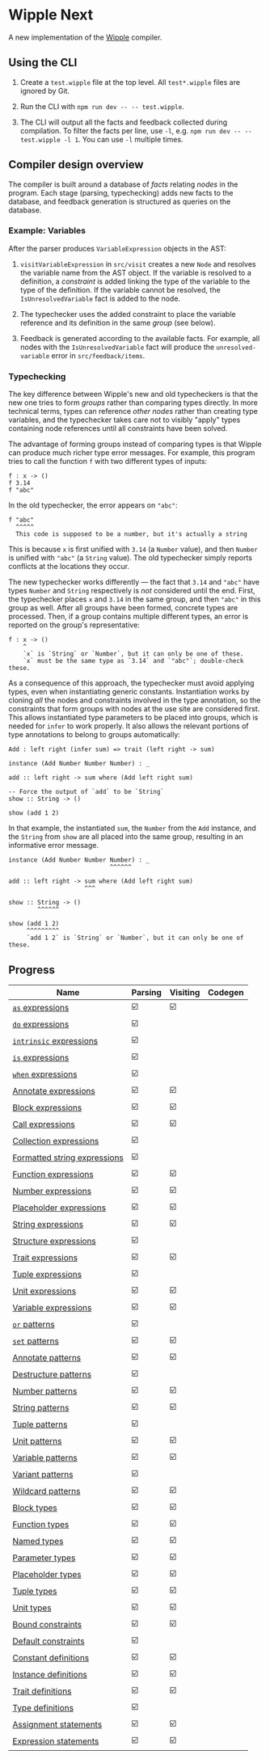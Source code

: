 # Wipple Next

A new implementation of the [Wipple](https://github.com/wipplelang/wipple) compiler.

## Using the CLI

1.  Create a `test.wipple` file at the top level. All `test*.wipple` files are ignored by Git.

2.  Run the CLI with `npm run dev -- -- test.wipple`.

3.  The CLI will output all the facts and feedback collected during compilation. To filter the facts per line, use `-l`, e.g. `npm run dev -- -- test.wipple -l 1`. You can use `-l` multiple times.

## Compiler design overview

The compiler is built around a database of _facts_ relating _nodes_ in the program. Each stage (parsing, typechecking) adds new facts to the database, and feedback generation is structured as queries on the database.

### Example: Variables

After the parser produces `VariableExpression` objects in the AST:

1.  `visitVariableExpression` in `src/visit` creates a new `Node` and resolves the variable name from the AST object. If the variable is resolved to a definition, a _constraint_ is added linking the type of the variable to the type of the definition. If the variable cannot be resolved, the `IsUnresolvedVariable` fact is added to the node.

2.  The typechecker uses the added constraint to place the variable reference and its definition in the same _group_ (see below).

3.  Feedback is generated according to the available facts. For example, all nodes with the `IsUnresolvedVariable` fact will produce the `unresolved-variable` error in `src/feedback/items`.

### Typechecking

The key difference between Wipple's new and old typecheckers is that the new one tries to form _groups_ rather than comparing types directly. In more technical terms, types can reference _other nodes_ rather than creating type variables, and the typechecker takes care not to visibly "apply" types containing node references until all constraints have been solved.

The advantage of forming groups instead of comparing types is that Wipple can produce much richer type error messages. For example, this program tries to call the function `f` with two different types of inputs:

```wipple
f : x -> ()
f 3.14
f "abc"
```

In the old typechecker, the error appears on `"abc"`:

```
f "abc"
  ^^^^^
  This code is supposed to be a number, but it's actually a string
```

This is because `x` is first unified with `3.14` (a `Number` value), and then `Number` is unified with `"abc"` (a `String` value). The old typechecker simply reports conflicts at the locations they occur.

The new typechecker works differently — the fact that `3.14` and `"abc"` have types `Number` and `String` respectively is _not_ considered until the end. First, the typechecker places `x` and `3.14` in the same group, and then `"abc"` in this group as well. After all groups have been formed, concrete types are processed. Then, if a group contains multiple different types, an error is reported on the group's representative:

```
f : x -> ()
    ^
    `x` is `String` or `Number`, but it can only be one of these.
    `x` must be the same type as `3.14` and `"abc"`; double-check these.
```

As a consequence of this approach, the typechecker must avoid applying types, even when instantiating generic constants. Instantiation works by cloning _all_ the nodes and constraints involved in the type annotation, so the constraints that form groups with nodes at the use site are considered first. This allows instantiated type parameters to be placed into groups, which is needed for `infer` to work properly. It also allows the relevant portions of type annotations to belong to groups automatically:

```
Add : left right (infer sum) => trait (left right -> sum)

instance (Add Number Number Number) : _

add :: left right -> sum where (Add left right sum)

-- Force the output of `add` to be `String`
show :: String -> ()

show (add 1 2)
```

In that example, the instantiated `sum`, the `Number` from the `Add` instance, and the `String` from `show` are all placed into the same group, resulting in an informative error message.

```
instance (Add Number Number Number) : _
                            ^^^^^^

add :: left right -> sum where (Add left right sum)
                     ^^^

show :: String -> ()
        ^^^^^^

show (add 1 2)
     ^^^^^^^^^
     `add 1 2` is `String` or `Number`, but it can only be one of these.
```

## Progress

| Name                                                                          | Parsing | Visiting | Codegen |
| ----------------------------------------------------------------------------- | ------- | -------- | ------- |
| [`as` expressions](docs/Language.md#as-expressions)                           | ☑️      | ☑️       |         |
| [`do` expressions](docs/Language.md#do-expressions)                           | ☑️      |          |         |
| [`intrinsic` expressions](docs/Language.md#intrinsic-expressions)             | ☑️      |          |         |
| [`is` expressions](docs/Language.md#is-expressions)                           | ☑️      |          |         |
| [`when` expressions](docs/Language.md#when-expressions)                       | ☑️      |          |         |
| [Annotate expressions](docs/Language.md#annotate-expressions)                 | ☑️      | ☑️       |         |
| [Block expressions](docs/Language.md#block-expressions)                       | ☑️      | ☑️       |         |
| [Call expressions](docs/Language.md#call-expressions)                         | ☑️      | ☑️       |         |
| [Collection expressions](docs/Language.md#collection-expressions)             | ☑️      |          |         |
| [Formatted string expressions](docs/Language.md#formatted-string-expressions) | ☑️      |          |         |
| [Function expressions](docs/Language.md#function-expressions)                 | ☑️      | ☑️       |         |
| [Number expressions](docs/Language.md#number-expressions)                     | ☑️      | ☑️       |         |
| [Placeholder expressions](docs/Language.md#placeholder-expressions)           | ☑️      | ☑️       |         |
| [String expressions](docs/Language.md#string-expressions)                     | ☑️      | ☑️       |         |
| [Structure expressions](docs/Language.md#structure-expressions)               | ☑️      |          |         |
| [Trait expressions](docs/Language.md#trait-expressions)                       | ☑️      | ☑️       |         |
| [Tuple expressions](docs/Language.md#tuple-expressions)                       | ☑️      |          |         |
| [Unit expressions](docs/Language.md#unit-expressions)                         | ☑️      | ☑️       |         |
| [Variable expressions](docs/Language.md#variable-expressions)                 | ☑️      | ☑️       |         |
| [`or` patterns](docs/Language.md#or-patterns)                                 | ☑️      |          |         |
| [`set` patterns](docs/Language.md#set-patterns)                               | ☑️      | ☑️       |         |
| [Annotate patterns](docs/Language.md#annotate-patterns)                       | ☑️      | ☑️       |         |
| [Destructure patterns](docs/Language.md#destructure-patterns)                 | ☑️      |          |         |
| [Number patterns](docs/Language.md#number-patterns)                           | ☑️      | ☑️       |         |
| [String patterns](docs/Language.md#string-patterns)                           | ☑️      | ☑️       |         |
| [Tuple patterns](docs/Language.md#tuple-patterns)                             | ☑️      |          |         |
| [Unit patterns](docs/Language.md#unit-patterns)                               | ☑️      | ☑️       |         |
| [Variable patterns](docs/Language.md#variable-patterns)                       | ☑️      | ☑️       |         |
| [Variant patterns](docs/Language.md#variant-patterns)                         | ☑️      |          |         |
| [Wildcard patterns](docs/Language.md#wildcard-patterns)                       | ☑️      | ☑️       |         |
| [Block types](docs/Language.md#block-types)                                   | ☑️      | ☑️       |         |
| [Function types](docs/Language.md#function-types)                             | ☑️      | ☑️       |         |
| [Named types](docs/Language.md#named-types)                                   | ☑️      | ☑️       |         |
| [Parameter types](docs/Language.md#parameter-types)                           | ☑️      | ☑️       |         |
| [Placeholder types](docs/Language.md#placeholder-types)                       | ☑️      | ☑️       |         |
| [Tuple types](docs/Language.md#tuple-types)                                   | ☑️      | ☑️       |         |
| [Unit types](docs/Language.md#unit-types)                                     | ☑️      | ☑️       |         |
| [Bound constraints](docs/Language.md#bound-constraints)                       | ☑️      | ☑️       |         |
| [Default constraints](docs/Language.md#default-constraints)                   | ☑️      |          |         |
| [Constant definitions](docs/Language.md#constant-definitions)                 | ☑️      | ☑️       |         |
| [Instance definitions](docs/Language.md#instance-definitions)                 | ☑️      | ☑️       |         |
| [Trait definitions](docs/Language.md#trait-definitions)                       | ☑️      | ☑️       |         |
| [Type definitions](docs/Language.md#type-definitions)                         | ☑️      |          |         |
| [Assignment statements](docs/Language.md#assignment-statements)               | ☑️      | ☑️       |         |
| [Expression statements](docs/Language.md#expression-statements)               | ☑️      | ☑️       |         |
